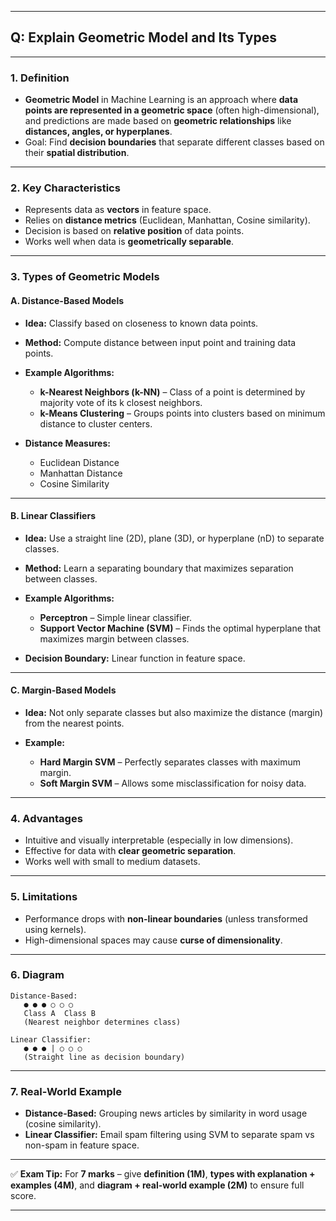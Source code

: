 
---

## **Q: Explain Geometric Model and Its Types**

---

### **1. Definition**

* **Geometric Model** in Machine Learning is an approach where **data points are represented in a geometric space** (often high-dimensional), and predictions are made based on **geometric relationships** like **distances, angles, or hyperplanes**.
* Goal: Find **decision boundaries** that separate different classes based on their **spatial distribution**.

---

### **2. Key Characteristics**

* Represents data as **vectors** in feature space.
* Relies on **distance metrics** (Euclidean, Manhattan, Cosine similarity).
* Decision is based on **relative position** of data points.
* Works well when data is **geometrically separable**.

---

### **3. Types of Geometric Models**

#### **A. Distance-Based Models**

* **Idea:** Classify based on closeness to known data points.
* **Method:** Compute distance between input point and training data points.
* **Example Algorithms:**

  * **k-Nearest Neighbors (k-NN)** – Class of a point is determined by majority vote of its k closest neighbors.
  * **k-Means Clustering** – Groups points into clusters based on minimum distance to cluster centers.
* **Distance Measures:**

  * Euclidean Distance
  * Manhattan Distance
  * Cosine Similarity

---

#### **B. Linear Classifiers**

* **Idea:** Use a straight line (2D), plane (3D), or hyperplane (nD) to separate classes.
* **Method:** Learn a separating boundary that maximizes separation between classes.
* **Example Algorithms:**

  * **Perceptron** – Simple linear classifier.
  * **Support Vector Machine (SVM)** – Finds the optimal hyperplane that maximizes margin between classes.
* **Decision Boundary:** Linear function in feature space.

---

#### **C. Margin-Based Models**

* **Idea:** Not only separate classes but also maximize the distance (margin) from the nearest points.
* **Example:**

  * **Hard Margin SVM** – Perfectly separates classes with maximum margin.
  * **Soft Margin SVM** – Allows some misclassification for noisy data.

---

### **4. Advantages**

* Intuitive and visually interpretable (especially in low dimensions).
* Effective for data with **clear geometric separation**.
* Works well with small to medium datasets.

---

### **5. Limitations**

* Performance drops with **non-linear boundaries** (unless transformed using kernels).
* High-dimensional spaces may cause **curse of dimensionality**.

---

### **6. Diagram**

```
Distance-Based:
   ● ● ● ○ ○ ○
   Class A  Class B
   (Nearest neighbor determines class)

Linear Classifier:
   ● ● ● | ○ ○ ○
   (Straight line as decision boundary)
```

---

### **7. Real-World Example**

* **Distance-Based:** Grouping news articles by similarity in word usage (cosine similarity).
* **Linear Classifier:** Email spam filtering using SVM to separate spam vs non-spam in feature space.

---

✅ **Exam Tip:**
For **7 marks** – give **definition (1M)**, **types with explanation + examples (4M)**, and **diagram + real-world example (2M)** to ensure full score.

---

